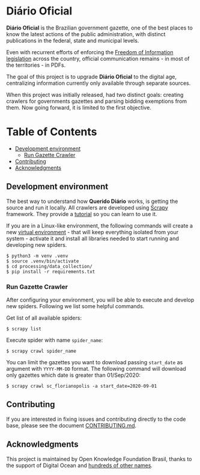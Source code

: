 # Diário Oficial

**Diário Oficial** is the Brazilian government gazette, one of the best places to know the latest actions of the public administration, with distinct publications in the federal, state and municipal levels.

Even with recurrent efforts of enforcing the [Freedom of Information legislation](http://www.acessoainformacao.gov.br/assuntos/conheca-seu-direito/principais-aspectos/principais-aspectos) across the country, official communication remains - in most of the territories - in PDFs.

The goal of this project is to upgrade **Diário Oficial** to the digital age, centralizing information currently only available through separate sources.

When this project was initially released, had two distinct goals: creating crawlers for governments gazettes and parsing bidding exemptions from them. Now going forward, it is limited to the first objective.

Table of Contents
=================
  * [Development environment](#development-environment)
     * [Run Gazette Crawler](#run-gazette-crawler)
  * [Contributing](#contributing)
  * [Acknowledgments](#acknowledgments)

## Development environment

The best way to understand how **Querido Diário** works, is getting the source
and run it locally. All crawlers are developed using [Scrapy](https://scrapy.org)
framework. They provide a [tutorial](https://docs.scrapy.org/en/latest/intro/tutorial.html)
so you can learn to use it.

If you are in a Linux-like environment, the following commands will create a new
[virtual environment](https://docs.python.org/3/library/venv.html) - that will keep
everything isolated from your system - activate it and install all libraries needed
to start running and developing new spiders.

```console
$ python3 -m venv .venv
$ source .venv/bin/activate
$ cd processing/data_collection/
$ pip install -r requirements.txt
```

### Run Gazette Crawler

After configuring your environment, you will be able to execute and develop new spiders.
Following we list some helpful commands.

Get list of all available spiders:

```console
$ scrapy list
```

Execute spider with name `spider_name`:

```console
$ scrapy crawl spider_name
```

You can limit the gazettes you want to download passing `start_date` as argument with `YYYY-MM-DD` format. The
following command will download only gazettes which date is greater than 01/Sep/2020:

```console
$ scrapy crawl sc_florianopolis -a start_date=2020-09-01
```

## Contributing

If you are interested in fixing issues and contributing directly to the code base, please see the document [CONTRIBUTING.md](CONTRIBUTING.md).

## Acknowledgments

This project is maintained by Open Knowledge Foundation Brasil, thanks to the support of Digital Ocean and [hundreds of other names](https://serenata.ai/en/about/).
